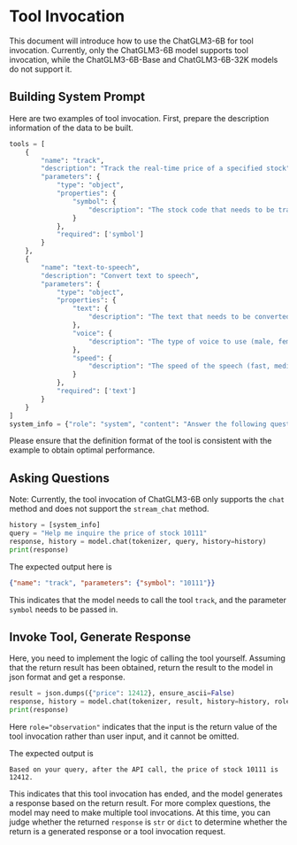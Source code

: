# Tool Invocation
This document will introduce how to use the ChatGLM3-6B for tool invocation. Currently, only the ChatGLM3-6B model supports tool invocation, while the ChatGLM3-6B-Base and ChatGLM3-6B-32K models do not support it.

## Building System Prompt
Here are two examples of tool invocation. First, prepare the description information of the data to be built.
<!-- 哈囉大家 -->
```python
tools = [
    {
        "name": "track",
        "description": "Track the real-time price of a specified stock",
        "parameters": {
            "type": "object",
            "properties": {
                "symbol": {
                    "description": "The stock code that needs to be tracked"
                }
            },
            "required": ['symbol']
        }
    },
    {
        "name": "text-to-speech",
        "description": "Convert text to speech",
        "parameters": {
            "type": "object",
            "properties": {
                "text": {
                    "description": "The text that needs to be converted into speech"
                },
                "voice": {
                    "description": "The type of voice to use (male, female, etc.)"
                },
                "speed": {
                    "description": "The speed of the speech (fast, medium, slow, etc.)"
                }
            },
            "required": ['text']
        }
    }
]
system_info = {"role": "system", "content": "Answer the following questions as best as you can. You have access to the following tools:", "tools": tools}
```

Please ensure that the definition format of the tool is consistent with the example to obtain optimal performance.

## Asking Questions
Note: Currently, the tool invocation of ChatGLM3-6B only supports the `chat` method and does not support the `stream_chat` method.
```python
history = [system_info]
query = "Help me inquire the price of stock 10111"
response, history = model.chat(tokenizer, query, history=history)
print(response)
```
The expected output here is
```json
{"name": "track", "parameters": {"symbol": "10111"}}
```
This indicates that the model needs to call the tool `track`, and the parameter `symbol` needs to be passed in.

## Invoke Tool, Generate Response
Here, you need to implement the logic of calling the tool yourself. Assuming that the return result has been obtained, return the result to the model in json format and get a response.
```python
result = json.dumps({"price": 12412}, ensure_ascii=False)
response, history = model.chat(tokenizer, result, history=history, role="observation")
print(response)
```
Here `role="observation"` indicates that the input is the return value of the tool invocation rather than user input, and it cannot be omitted.

The expected output is
```
Based on your query, after the API call, the price of stock 10111 is 12412.
```

This indicates that this tool invocation has ended, and the model generates a response based on the return result. For more complex questions, the model may need to make multiple tool invocations. At this time, you can judge whether the returned `response` is `str` or `dict` to determine whether the return is a generated response or a tool invocation request.